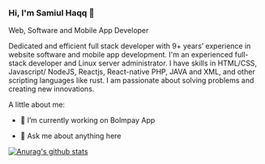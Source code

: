 

<!--
**Realhaqq/RealHaqq** is a ✨ _special_ ✨ repository because its `README.md` (this file) appears on your GitHub profile.

Here are some ideas to get you started:

- 🔭 I’m currently working on ...
- 🌱 I’m currently learning ...
- 👯 I’m looking to collaborate on ...
- 🤔 I’m looking for help with ...
- 💬 Ask me about ...
- 📫 How to reach me: ...
- 😄 Pronouns: ...
- ⚡ Fun fact: ...
-->

### Hi, I'm Samiul Haqq 👋
Web, Software and Mobile App Developer

Dedicated and efficient full stack developer with 9+ years’ experience in website software and mobile app development. I'm an experienced full-stack developer and Linux server administrator. I have skills in HTML/CSS, Javascript/ NodeJS, Reactjs, React-native PHP, JAVA and XML, and other scripting languages like rust. I am passionate about solving problems and creating new innovations.

A little about me:

- 🔭 I’m currently working on Bolmpay App

- 💬 Ask me about anything here


[![Anurag's github stats](https://github-readme-stats.vercel.app/api?username=Realhaqq)](https://github.com/anuraghazra/github-readme-stats)
